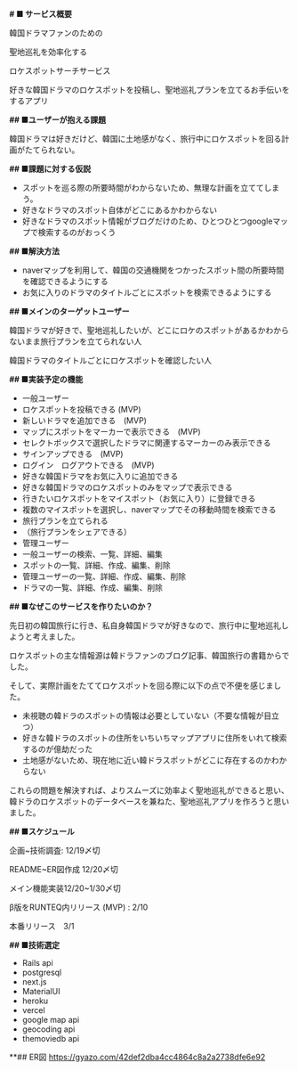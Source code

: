 **# ■ サービス概要**

韓国ドラマファンのための

聖地巡礼を効率化する

ロケスポットサーチサービス

好きな韓国ドラマのロケスポットを投稿し、聖地巡礼プランを立てるお手伝いをするアプリ

**## ■ユーザーが抱える課題**

韓国ドラマは好きだけど、韓国に土地感がなく、旅行中にロケスポットを回る計画がたてられない。

**## ■課題に対する仮説**

- スポットを巡る際の所要時間がわからないため、無理な計画を立ててしまう。
- 好きなドラマのスポット自体がどこにあるかわからない
- 好きなドラマのスポット情報がブログだけのため、ひとつひとつgoogleマップで検索するのがおっくう

**## ■解決方法**

- naverマップを利用して、韓国の交通機関をつかったスポット間の所要時間を確認できるようにする
- お気に入りのドラマのタイトルごとにスポットを検索できるようにする

**## ■メインのターゲットユーザー**

韓国ドラマが好きで、聖地巡礼したいが、どこにロケのスポットがあるかわからないまま旅行プランを立てられない人

韓国ドラマのタイトルごとにロケスポットを確認したい人

**## ■実装予定の機能**

- 一般ユーザー
- ロケスポットを投稿できる (MVP)
- 新しいドラマを追加できる　(MVP)
- マップにスポットをマーカーで表示できる　(MVP)
- セレクトボックスで選択したドラマに関連するマーカーのみ表示できる
- サインアップできる　(MVP)
- ログイン　ログアウトできる　(MVP)
- 好きな韓国ドラマをお気に入りに追加できる
- 好きな韓国ドラマのロケスポットのみをマップで表示できる
- 行きたいロケスポットをマイスポット（お気に入り）に登録できる
- 複数のマイスポットを選択し、naverマップでその移動時間を検索できる
- 旅行プランを立てられる
- （旅行プランをシェアできる）
- 管理ユーザー
- 一般ユーザーの検索、一覧、詳細、編集
- スポットの一覧、詳細、作成、編集、削除
- 管理ユーザーの一覧、詳細、作成、編集、削除
- ドラマの一覧、詳細、作成、編集、削除

**## ■なぜこのサービスを作りたいのか？**

先日初の韓国旅行に行き、私自身韓国ドラマが好きなので、旅行中に聖地巡礼しようと考えました。

ロケスポットの主な情報源は韓ドラファンのブログ記事、韓国旅行の書籍からでした。

そして、実際計画をたててロケスポットを回る際に以下の点で不便を感じました。

- 未視聴の韓ドラのスポットの情報は必要としていない（不要な情報が目立つ）
- 好きな韓ドラのスポットの住所をいちいちマップアプリに住所をいれて検索するのが億劫だった
- 土地感がないため、現在地に近い韓ドラスポットがどこに存在するのかわからない

これらの問題を解決すれば、よりスムーズに効率よく聖地巡礼ができると思い、韓ドラのロケスポットのデータベースを兼ねた、聖地巡礼アプリを作ろうと思いました。

**## ■スケジュール**

企画~技術調査: 12/19〆切

README~ER図作成 12/20〆切

メイン機能実装12/20~1/30〆切

β版をRUNTEQ内リリース (MVP) : 2/10

本番リリース　3/1

**## ■技術選定**

- Rails api
- postgresql
- next.js
- MaterialUI
- heroku
- vercel
- google map api
- geocoding api
- themoviedb api

**## ER図
https://gyazo.com/42def2dba4cc4864c8a2a2738dfe6e92